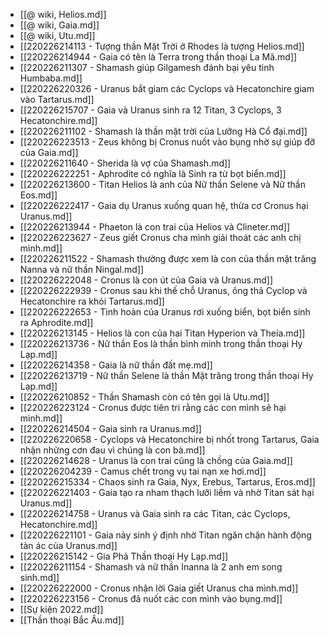 - [[@ wiki, Helios.md]]
- [[@ wiki, Gaia.md]]
- [[@ wiki, Utu.md]]
- [[220226214113 - Tượng thần Mặt Trời ở Rhodes là tượng Helios.md]]
- [[220226214944 - Gaia có tên là Terra trong thần thoại La Mã.md]]
- [[220226211307 - Shamash giúp Gilgamesh đánh bại yêu tinh Humbaba.md]]
- [[220226220326 - Uranus bắt giam các Cyclops và Hecatonchire giam vào Tartarus.md]]
- [[220226215707 - Gaia và Uranus sinh ra 12 Titan, 3 Cyclops, 3 Hecatonchire.md]]
- [[220226211102 - Shamash là thần mặt trời của Lưỡng Hà Cổ đại.md]]
- [[220226223513 - Zeus không bị Cronus nuốt vào bụng nhờ sự giúp đỡ của Gaia.md]]
- [[220226211640 - Sherida là vợ của Shamash.md]]
- [[220226222251 - Aphrodite có nghĩa là Sinh ra từ bọt biển.md]]
- [[220226213600 - Titan Helios là anh của Nữ thần Selene và Nữ thần Eos.md]]
- [[220226222417 - Gaia dụ Uranus xuống quan hệ, thừa cơ Cronus hại Uranus.md]]
- [[220226213944 - Phaeton là con trai của Helios và Clineter.md]]
- [[220226223627 - Zeus giết Cronus cha mình giải thoát các anh chị mình.md]]
- [[220226211522 - Shamash thường được xem là con của thần mặt trăng Nanna và nữ thần Ningal.md]]
- [[220226222048 - Cronus là con út của Gaia và Uranus.md]]
- [[220226222939 - Cronus sau khi thế chỗ Uranus, ông thả Cyclop và Hecatonchire ra khỏi Tartarus.md]]
- [[220226222653 - Tinh hoàn của Uranus rơi xuống biển, bọt biển sinh ra Aphrodite.md]]
- [[220226213145 - Helios là con của hai Titan Hyperion và Theia.md]]
- [[220226213736 - Nữ thần Eos là thần bình minh trong thần thoại Hy Lạp.md]]
- [[220226214358 - Gaia là nữ thần đất mẹ.md]]
- [[220226213719 - Nữ thần Selene là thần Mặt trăng trong thần thoại Hy Lạp.md]]
- [[220226210852 - Thần Shamash còn có tên gọi là Utu.md]]
- [[220226223124 - Cronus được tiên tri rằng các con mình sẽ hại mình.md]]
- [[220226214504 - Gaia sinh ra Uranus.md]]
- [[220226220658 - Cyclops và Hecatonchire bị nhốt trong Tartarus, Gaia nhận những cơn đau vì chúng là con bà.md]]
- [[220226214628 - Uranus là con trai cũng là chồng của Gaia.md]]
- [[220226204239 - Camus chết trong vụ tai nạn xe hơi.md]]
- [[220226215334 - Chaos sinh ra Gaia, Nyx, Erebus, Tartarus, Eros.md]]
- [[220226221403 - Gaia tạo ra nham thạch lưỡi liềm và nhờ Titan sát hại Uranus.md]]
- [[220226214758 - Uranus và Gaia sinh ra các Titan, các Cyclops, Hecatonchire.md]]
- [[220226221101 - Gaia nảy sinh ý định nhờ Titan ngăn chặn hành động tàn ác của Uranus.md]]
- [[220226215142 - Gia Phả Thần thoại Hy Lạp.md]]
- [[220226211154 - Shamash và nữ thần Inanna là 2 anh em song sinh.md]]
- [[220226222000 - Cronus nhận lời Gaia giết Uranus cha mình.md]]
- [[220226223156 - Cronus đã nuốt các con mình vào bụng.md]]
- [[Sự kiện 2022.md]]
- [[Thần thoại Bắc Âu.md]]
